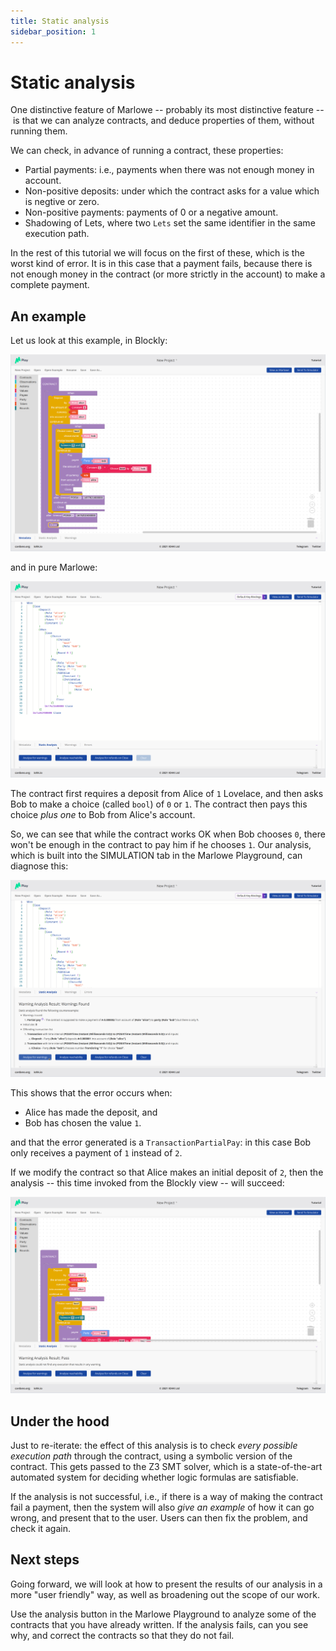 ```yaml
---
title: Static analysis
sidebar_position: 1
---
```


# Static analysis

One distinctive feature of Marlowe -- probably its most distinctive
feature -- is that we can analyze contracts, and deduce properties of
them, without running them.

We can check, in advance of running a contract, these properties:

-   Partial payments: i.e., payments when there was not enough money in
    account.
-   Non-positive deposits: under which the contract asks for a value
    which is negtive or zero.
-   Non-positive payments: payments of 0 or a negative amount.
-   Shadowing of Lets, where two `Lets` set the same identifier in the
    same execution path.

In the rest of this tutorial we will focus on the first of these, which
is the worst kind of error. It is in this case that a payment fails,
because there is not enough money in the contract (or more strictly in
the account) to make a complete payment.

## An example

Let us look at this example, in Blockly:

![An example contract in Blockly](images/analysis1.png)

and in pure Marlowe:

![An example contract in Marlowe](images/analysis2.png)

The contract first requires a deposit from Alice of `1` Lovelace, and
then asks Bob to make a choice (called `bool`) of `0` or `1`. The
contract then pays this choice *plus one* to Bob from Alice's account.

So, we can see that while the contract works OK when Bob chooses `0`,
there won't be enough in the contract to pay him if he chooses `1`. Our
analysis, which is built into the SIMULATION tab in the Marlowe
Playground, can diagnose this:

![Failed analysis](images/analysis3.png)

This shows that the error occurs when:

-   Alice has made the deposit, and
-   Bob has chosen the value `1`.

and that the error generated is a `TransactionPartialPay`: in this case
Bob only receives a payment of `1` instead of `2`.

If we modify the contract so that Alice makes an initial deposit of `2`,
then the analysis -- this time invoked from the Blockly view -- will
succeed:

![Successful analysis](images/analysis4.png)

## Under the hood

Just to re-iterate: the effect of this analysis is to check *every
possible execution path* through the contract, using a symbolic version
of the contract. This gets passed to the Z3 SMT solver, which is a
state-of-the-art automated system for deciding whether logic formulas
are satisfiable.

If the analysis is not successful, i.e., if there is a way of making the
contract fail a payment, then the system will also *give an example* of
how it can go wrong, and present that to the user. Users can then fix
the problem, and check it again.

## Next steps

Going forward, we will look at how to present the results of our
analysis in a more "user friendly" way, as well as broadening out the
scope of our work.

Use the analysis button in the Marlowe Playground to analyze some of the
contracts that you have already written. If the analysis fails, can you
see why, and correct the contracts so that they do not fail.
